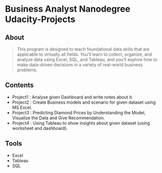 # Business Analyst Nanodegree Udacity-Projects
## About
> This program is designed to teach foundational data skills that are applicable to virtually all fields. You’ll learn to collect, organize, and analyze data using Excel, SQL, and Tableau, and you’ll explore how to make data-driven decisions in a variety of real-world business problems.

## Contents
- Project1 : Analyse given Dashboard and write notes about it.
- Project2 : Create Business models and scenario for given dataset using MS Excel.
- Project3 : Predicting Diamond Prices by Understanding the Model, Visualize the Data and Give Recommendation.
- Project4 : Using Tableau to show insights about given dataset (using worksheet and dashboard).

## Tools
* Excel
* Tableau
* SQL
